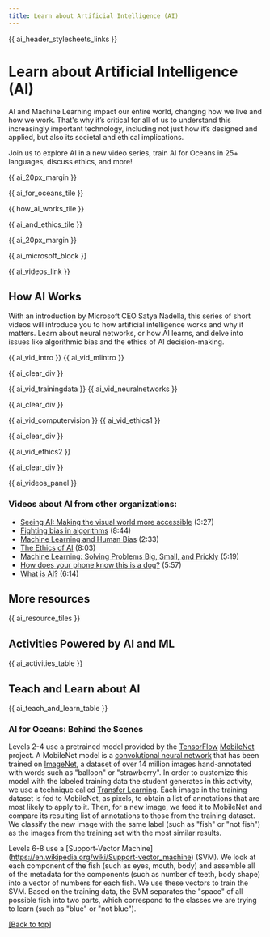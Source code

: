 ```yaml
---
title: Learn about Artificial Intelligence (AI)
---
```


{{ ai_header_stylesheets_links }}

# Learn about Artificial Intelligence (AI)
AI and Machine Learning impact our entire world, changing how we live and how we work. That's why it’s critical for all of us to understand this increasingly important technology, including not just how it’s designed and applied, but also its societal and ethical implications.

Join us to explore AI in a new video series, train AI for Oceans in 25+ languages, discuss ethics, and more!

{{ ai_20px_margin }}

{{ ai_for_oceans_tile }}

{{ how_ai_works_tile }}

{{ ai_and_ethics_tile }}

{{ ai_20px_margin }}

{{ ai_microsoft_block }}

{{ ai_videos_link }}

## How AI Works

With an introduction by Microsoft CEO Satya Nadella, this series of short videos will introduce you to how artificial intelligence works and why it matters. Learn about neural networks, or how AI learns, and delve into issues like algorithmic bias and the ethics of AI decision-making.

{{ ai_vid_intro }}
{{ ai_vid_mlintro }}

{{ ai_clear_div }}

{{ ai_vid_trainingdata }}
{{ ai_vid_neuralnetworks }}

{{ ai_clear_div }}

{{ ai_vid_computervision }}
{{ ai_vid_ethics1 }}

{{ ai_clear_div }}

{{ ai_vid_ethics2 }}

{{ ai_clear_div }}

{{ ai_videos_panel }}



### Videos about AI from other organizations:
- [Seeing AI: Making the visual world more accessible](https://youtu.be/DybczED-GKE) (3:27)
- [Fighting bias in algorithms](https://youtu.be/UG_X_7g63rY) (8:44)
- [Machine Learning and Human Bias](https://youtu.be/59bMh59JQDo) (2:33)
- [The Ethics of AI](https://youtu.be/GboOXAjGevA) (8:03)
- [Machine Learning: Solving Problems Big, Small, and Prickly](https://youtu.be/_rdINNHLYaQ) (5:19)
- [How does your phone know this is a dog?](https://youtu.be/bHvf7Tagt18) (5:57)
- [What is AI?](https://youtu.be/mJeNghZXtMo) (6:14)

## More resources

{{ ai_resource_tiles }}

## Activities Powered by AI and ML
{{ ai_activities_table }}

## Teach and Learn about AI
{{ ai_teach_and_learn_table }}



### AI for Oceans: Behind the Scenes

Levels 2-4 use a pretrained model provided by the [TensorFlow](https://www.tensorflow.org/) [MobileNet](https://github.com/tensorflow/models/blob/master/research/slim/nets/mobilenet_v1.md) project. A MobileNet model is a [convolutional neural network](https://developers.google.com/machine-learning/practica/image-classification/convolutional-neural-networks) that has been trained on [ImageNet](http://www.image-net.org/), a dataset of over 14 million images hand-annotated with words such as "balloon" or "strawberry". In order to customize this model with the labeled training data the student generates in this activity, we use a technique called [Transfer Learning](https://en.wikipedia.org/wiki/Transfer_learning). Each image in the training dataset is fed to MobileNet, as pixels, to obtain a list of annotations that are most likely to apply to it. Then, for a new image, we feed it to MobileNet and compare its resulting list of annotations to those from the training dataset. We classify the new image with the same label (such as "fish" or "not fish") as the images from the training set with the most similar results.

Levels 6-8 use a [Support-Vector Machine] (https://en.wikipedia.org/wiki/Support-vector_machine) (SVM). We look at each component of the fish (such as eyes, mouth, body) and assemble all of the metadata for the components (such as number of teeth, body shape) into a vector of numbers for each fish. We use these vectors to train the SVM. Based on the training data, the SVM separates the "space" of all possible fish into two parts, which correspond to the classes we are trying to learn (such as "blue" or "not blue").

[[Back to top]](#top)
